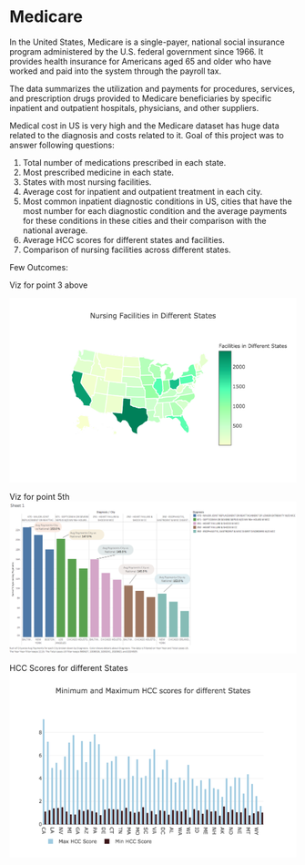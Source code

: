 # Medicare
In the United States, Medicare is a single-payer, national social insurance program administered by the U.S. federal government since 1966. It provides health insurance for Americans aged 65 and older who have worked and paid into the system through the payroll tax.

The data summarizes the utilization and payments for procedures, services, and prescription drugs provided to Medicare beneficiaries by specific inpatient and outpatient hospitals, physicians, and other suppliers.

Medical cost in US is very high and the Medicare dataset has huge data related to the diagnosis and costs related to it. Goal of this project was to answer following questions:
  1. Total number of medications prescribed in each state.
  2. Most prescribed medicine in each state.
  3. States with most nursing facilities.
  4. Average cost for inpatient and outpatient treatment in each city.
  5. Most common inpatient diagnostic conditions in US, cities that have the most number for each diagnostic condition and the      average payments for these conditions in these cities and their comparison with the national average.
  6. Average HCC scores for different states and facilities.
  7. Comparison of nursing facilities across different states.


Few Outcomes:

Viz for point 3 above

![Nursing Facilities Distribution](https://github.com/ayush159/Medicare/blob/master/nursing_facilities.png)


Viz for point 5th
![Diagnosis/city VS Cost](https://github.com/ayush159/Medicare/blob/master/plot4.png)


HCC Scores for different States
![MAX-Min HCC Scores](https://github.com/ayush159/Medicare/blob/master/hcc_Scores.png)
